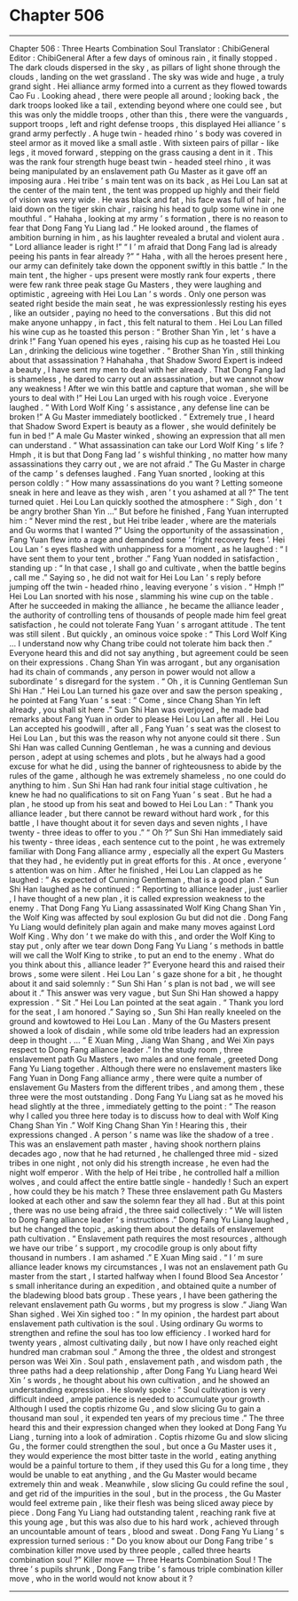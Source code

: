 
# Chapter 506


---

Chapter 506 : Three Hearts Combination Soul
Translator : ChibiGeneral Editor : ChibiGeneral
After a few days of ominous rain , it finally stopped .
The dark clouds dispersed in the sky , as pillars of light shone through the clouds , landing on the wet grassland .
The sky was wide and huge , a truly grand sight .
Hei alliance army formed into a current as they flowed towards Cao Fu .
Looking ahead , there were people all around ; looking back , the dark troops looked like a tail , extending beyond where one could see , but this was only the middle troops , other than this , there were the vanguards , support troops , left and right defense troops , this displayed Hei alliance ’ s grand army perfectly .
A huge twin - headed rhino ’ s body was covered in steel armor as it moved like a small astle . With sixteen pairs of pillar - like legs , it moved forward , stepping on the grass causing a dent in it .
This was the rank four strength huge beast twin - headed steel rhino , it was being manipulated by an enslavement path Gu Master as it gave off an imposing aura . Hei tribe ’ s main tent was on its back , as Hei Lou Lan sat at the center of the main tent , the tent was propped up highly and their field of vision was very wide .
He was black and fat , his face was full of hair , he laid down on the tiger skin chair , raising his head to gulp some wine in one mouthful .
“ Hahaha , looking at my army ’ s formation , there is no reason to fear that Dong Fang Yu Liang lad .” He looked around , the flames of ambition burning in him , as his laughter revealed a brutal and violent aura .
“ Lord alliance leader is right !”
“ I ’ m afraid that Dong Fang lad is already peeing his pants in fear already ?”
“ Haha , with all the heroes present here , our army can definitely take down the opponent swiftly in this battle .”
In the main tent , the higher - ups present were mostly rank four experts , there were few rank three peak stage Gu Masters , they were laughing and optimistic , agreeing with Hei Lou Lan ’ s words .
Only one person was seated right beside the main seat , he was expressionlessly resting his eyes , like an outsider , paying no heed to the conversations .
But this did not make anyone unhappy , in fact , this felt natural to them .
Hei Lou Lan filled his wine cup as he toasted this person : “ Brother Shan Yin , let ’ s have a drink !”
Fang Yuan opened his eyes , raising his cup as he toasted Hei Lou Lan , drinking the delicious wine together .
“ Brother Shan Yin , still thinking about that assassination ? Hahahaha , that Shadow Sword Expert is indeed a beauty , I have sent my men to deal with her already . That Dong Fang lad is shameless , he dared to carry out an assassination , but we cannot show any weakness ! After we win this battle and capture that woman , she will be yours to deal with !” Hei Lou Lan urged with his rough voice .
Everyone laughed .
“ With Lord Wolf King ’ s assistance , any defense line can be broken !” A Gu Master immediately bootlicked .
“ Extremely true , I heard that Shadow Sword Expert is beauty as a flower , she would definitely be fun in bed !” A male Gu Master winked , showing an expression that all men can understand .
“ What assassination can take our Lord Wolf King ’ s life ? Hmph , it is but that Dong Fang lad ’ s wishful thinking , no matter how many assassinations they carry out , we are not afraid .” The Gu Master in charge of the camp ’ s defenses laughed .
Fang Yuan snorted , looking at this person coldly : “ How many assassinations do you want ? Letting someone sneak in here and leave as they wish , aren ’ t you ashamed at all ?”
The tent turned quiet .
Hei Lou Lan quickly soothed the atmosphere : “ Sigh , don ’ t be angry brother Shan Yin …”
But before he finished , Fang Yuan interrupted him : “ Never mind the rest , but Hei tribe leader , where are the materials and Gu worms that I wanted ?”
Using the opportunity of the assassination , Fang Yuan flew into a rage and demanded some ‘ fright recovery fees ’.
Hei Lou Lan ’ s eyes flashed with unhappiness for a moment , as he laughed : “ I have sent them to your tent , brother .”
Fang Yuan nodded in satisfaction , standing up : “ In that case , I shall go and cultivate , when the battle begins , call me .”
Saying so , he did not wait for Hei Lou Lan ’ s reply before jumping off the twin - headed rhino , leaving everyone ’ s vision .
“ Hmph !” Hei Lou Lan snorted with his nose , slamming his wine cup on the table .
After he succeeded in making the alliance , he became the alliance leader , the authority of controlling tens of thousands of people made him feel great satisfaction , he could not tolerate Fang Yuan ’ s arrogant attitude .
The tent was still silent .
But quickly , an ominous voice spoke : “ This Lord Wolf King … I understand now why Chang tribe could not tolerate him back then .”
Everyone heard this and did not say anything , but agreement could be seen on their expressions .
Chang Shan Yin was arrogant , but any organisation had its chain of commands , any person in power would not allow a subordinate ’ s disregard for the system .
“ Oh , it is Cunning Gentleman Sun Shi Han .” Hei Lou Lan turned his gaze over and saw the person speaking , he pointed at Fang Yuan ’ s seat : “ Come , since Chang Shan Yin left already , you shall sit here .”
Sun Shi Han was overjoyed , he made bad remarks about Fang Yuan in order to please Hei Lou Lan after all .
Hei Lou Lan accepted his goodwill , after all , Fang Yuan ’ s seat was the closest to Hei Lou Lan , but this was the reason why not anyone could sit there .
Sun Shi Han was called Cunning Gentleman , he was a cunning and devious person , adept at using schemes and plots , but he always had a good excuse for what he did , using the banner of righteousness to abide by the rules of the game , although he was extremely shameless , no one could do anything to him .
Sun Shi Han had rank four initial stage cultivation , he knew he had no qualifications to sit on Fang Yuan ’ s seat .
But he had a plan , he stood up from his seat and bowed to Hei Lou Lan : “ Thank you alliance leader , but there cannot be reward without hard work , for this battle , I have thought about it for seven days and seven nights , I have twenty - three ideas to offer to you .”
“ Oh ?”
Sun Shi Han immediately said his twenty - three ideas , each sentence cut to the point , he was extremely familiar with Dong Fang alliance army , especially all the expert Gu Masters that they had , he evidently put in great efforts for this .
At once , everyone ’ s attention was on him .
After he finished , Hei Lou Lan clapped as he laughed : “ As expected of Cunning Gentleman , that is a good plan .”
Sun Shi Han laughed as he continued : “ Reporting to alliance leader , just earlier , I have thought of a new plan , it is called expression weakness to the enemy . That Dong Fang Yu Liang assassinated Wolf King Chang Shan Yin , the Wolf King was affected by soul explosion Gu but did not die . Dong Fang Yu Liang would definitely plan again and make many moves against Lord Wolf King . Why don ’ t we make do with this , and order the Wolf King to stay put , only after we tear down Dong Fang Yu Liang ’ s methods in battle will we call the Wolf King to strike , to put an end to the enemy . What do you think about this , alliance leader ?”
Everyone heard this and raised their brows , some were silent .
Hei Lou Lan ’ s gaze shone for a bit , he thought about it and said solemnly : “ Sun Shi Han ’ s plan is not bad , we will see about it .”
This answer was very vague , but Sun Shi Han showed a happy expression .
“ Sit .” Hei Lou Lan pointed at the seat again .
“ Thank you lord for the seat , I am honored .” Saying so , Sun Shi Han really kneeled on the ground and kowtowed to Hei Lou Lan .
Many of the Gu Masters present showed a look of disdain , while some old tribe leaders had an expression deep in thought .
…
“ E Xuan Ming , Jiang Wan Shang , and Wei Xin pays respect to Dong Fang alliance leader .”
In the study room , three enslavement path Gu Masters , two males and one female , greeted Dong Fang Yu Liang together .
Although there were no enslavement masters like Fang Yuan in Dong Fang alliance army , there were quite a number of enslavement Gu Masters from the different tribes , and among them , these three were the most outstanding .
Dong Fang Yu Liang sat as he moved his head slightly at the three , immediately getting to the point : “ The reason why I called you three here today is to discuss how to deal with Wolf King Chang Shan Yin .”
Wolf King Chang Shan Yin !
Hearing this , their expressions changed .
A person ’ s name was like the shadow of a tree .
This was an enslavement path master , having shook northern plains decades ago , now that he had returned , he challenged three mid - sized tribes in one night , not only did his strength increase , he even had the night wolf emperor . With the help of Hei tribe , he controlled half a million wolves , and could affect the entire battle single - handedly !
Such an expert , how could they be his match ?
These three enslavement path Gu Masters looked at each other and saw the solemn fear they all had .
But at this point , there was no use being afraid , the three said collectively : “ We will listen to Dong Fang alliance leader ’ s instructions .”
Dong Fang Yu Liang laughed , but he changed the topic , asking them about the details of enslavement path cultivation .
“ Enslavement path requires the most resources , although we have our tribe ’ s support , my crocodile group is only about fifty thousand in numbers . I am ashamed .” E Xuan Ming said .
“ I ’ m sure alliance leader knows my circumstances , I was not an enslavement path Gu master from the start , I started halfway when I found Blood Sea Ancestor ’ s small inheritance during an expedition , and obtained quite a number of the bladewing blood bats group . These years , I have been gathering the relevant enslavement path Gu worms , but my progress is slow .” Jiang Wan Shan sighed .
Wei Xin sighed too : “ In my opinion , the hardest part about enslavement path cultivation is the soul . Using ordinary Gu worms to strengthen and refine the soul has too low efficiency . I worked hard for twenty years , almost cultivating daily , but now I have only reached eight hundred man crabman soul .”
Among the three , the oldest and strongest person was Wei Xin .
Soul path , enslavement path , and wisdom path , the three paths had a deep relationship , after Dong Fang Yu Liang heard Wei Xin ’ s words , he thought about his own cultivation , and he showed an understanding expression .
He slowly spoke : “ Soul cultivation is very difficult indeed , ample patience is needed to accumulate your growth . Although I used the coptis rhizome Gu , and slow slicing Gu to gain a thousand man soul , it expended ten years of my precious time .”
The three heard this and their expression changed when they looked at Dong Fang Yu Liang , turning into a look of admiration .
Coptis rhizome Gu and slow slicing Gu , the former could strengthen the soul , but once a Gu Master uses it , they would experience the most bitter taste in the world , eating anything would be a painful torture to them , if they used this Gu for a long time , they would be unable to eat anything , and the Gu Master would became extremely thin and weak .
Meanwhile , slow slicing Gu could refine the soul , and get rid of the impurities in the soul , but in the process , the Gu Master would feel extreme pain , like their flesh was being sliced away piece by piece .
Dong Fang Yu Liang had outstanding talent , reaching rank five at this young age , but this was also due to his hard work , achieved through an uncountable amount of tears , blood and sweat .
Dong Fang Yu Liang ’ s expression turned serious : “ Do you know about our Dong Fang tribe ’ s combination killer move used by three people , called three hearts combination soul ?”
Killer move — Three Hearts Combination Soul !
The three ’ s pupils shrunk , Dong Fang tribe ’ s famous triple combination killer move , who in the world would not know about it ?

---

